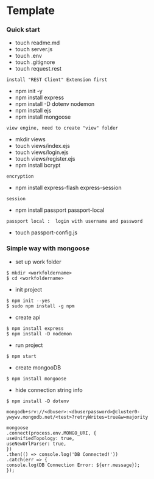 # Template
### Quick start
- touch readme.md
- touch server.js
- touch .env
- touch .gitignore
- touch request.rest
```
install "REST Client" Extension first
```
- npm init -y
- npm install express
- npm install -D dotenv nodemon
- npm install ejs
- npm install mongoose
```
view engine, need to create "view" folder
```
- mkdir views
- touch views/index.ejs
- touch views/login.ejs
- touch views/register.ejs
- npm install bcrypt
```
encryption
```
- npm install express-flash express-session
```
session
```
- npm install passport passport-local
```
passport local :  login with username and password
```
- touch passport-config.js

### Simple way with mongoose
- set up work folder
```
$ mkdir <workfoldername>
$ cd <workfoldername>
```
- init project
```
$ npm init --yes
$ sudo npm install -g npm
```
- create api 
```
$ npm install express 
$ npm install -D nodemon
```
- run project
```
$ npm start
```
- create mongooDB
```
$ npm install mongoose
```
- hide connection string info
```
$ npm install -D dotenv
```
```
mongodb+srv://<dbuser>:<dbuserpassword>@cluster0-ywywv.mongodb.net/<test>?retryWrites=true&w=majority
```
```
mongoose
.connect(process.env.MONGO_URI, {
useUnifiedTopology: true,
useNewUrlParser: true,
})
.then(() => console.log('DB Connected!'))
.catch(err => {
console.log(DB Connection Error: ${err.message});
});
```
